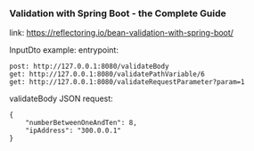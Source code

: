 ### Validation with Spring Boot - the Complete Guide

link: https://reflectoring.io/bean-validation-with-spring-boot/

InputDto example:
entrypoint:

    post: http://127.0.0.1:8080/validateBody
    get: http://127.0.0.1:8080/validatePathVariable/6
    get: http://127.0.0.1:8080/validateRequestParameter?param=1
    
validateBody JSON request:

    {
        "numberBetweenOneAndTen": 8,
        "ipAddress": "300.0.0.1"
    }


